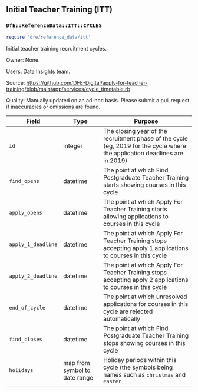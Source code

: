 ## Initial Teacher Training (ITT)

### `DfE::ReferenceData::ITT::CYCLES`

```ruby
require 'dfe/reference_data/itt'
```

Initial teacher training recruitment cycles.

Owner: None.

Users: Data Insights team.

Source: https://github.com/DFE-Digital/apply-for-teacher-training/blob/main/app/services/cycle_timetable.rb

Quality: Manually updated on an ad-hoc basis. Please submit a pull request if inaccuracies or omissions are found.

| Field               | Type            | Purpose                                                                                                                                            |
|---------------------|-----------------|----------------------------------------------------------------------------------------------------------------------------------------------------|
| `id`                | integer            | The closing year of the recruitment phase of the cycle (eg, 2019 for the cycle where the application deadlines are in 2019)                                                                                                                                |
| `find_opens`        | datetime | The point at which Find Postgraduate Teacher Training starts showing courses in this cycle |
| `apply_opens`       | datetime | The point at which Apply For Teacher Training starts allowing applications to courses in this cycle |
| `apply_1_deadline`  | datetime | The point at which Apply For Teacher Training stops accepting apply 1 applications to courses in this cycle |
| `apply_2_deadline`  | datetime | The point at which Apply For Teacher Training stops accepting apply 2 applications to courses in this cycle |
| `end_of_cycle` | datetime | The point at which unresolved applications for courses in this cycle are rejected automatically |
| `find_closes` | datetime | The point at which Find Postgraduate Teacher Training stops showing courses in this cycle |
| `holidays` | map from symbol to date range | Holiday periods within this cycle (the symbols being names such as `christmas` and `easter` |
